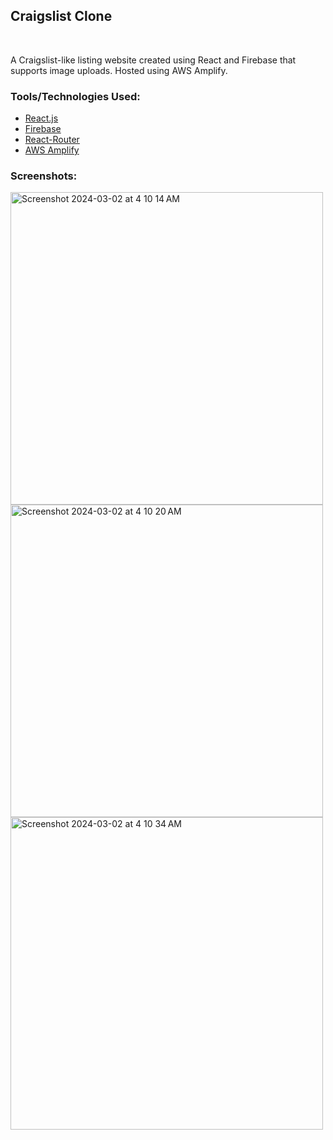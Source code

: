 <h2>Craigslist Clone</h2></br>

A Craigslist-like listing website created using React and Firebase that supports image uploads. Hosted using AWS Amplify. 

### Tools/Technologies Used: <br/>
<ul>
  <li><a href="https://react.dev/">React.js</a></li>
  <li><a href="https://firebase.google.com/">Firebase</a></li>
  <li><a href="https://reactrouter.com/en/main">React-Router</a></li>
  <li><a href="https://aws.amazon.com/amplify/?gclid=CjwKCAiAuYuvBhApEiwAzq_YiTlf-igHvPZCZCeH2ZJGWXeH1NJf8Hol5MVy4Q8nsUt6ormJZV0W5xoCZR0QAvD_BwE&trk=9eb02e4d-80e0-4f27-a621-b90b3c870bf3&sc_channel=ps&ef_id=CjwKCAiAuYuvBhApEiwAzq_YiTlf-igHvPZCZCeH2ZJGWXeH1NJf8Hol5MVy4Q8nsUt6ormJZV0W5xoCZR0QAvD_BwE:G:s&s_kwcid=AL!4422!3!651751060764!e!!g!!aws%20amplify!19852662236!145019201417">AWS Amplify</a></li>
</ul>

### Screenshots: <br/>

<img width="500" alt="Screenshot 2024-03-02 at 4 10 14 AM" src="https://github.com/ThomasQi3141/Project-TQZXKQ/assets/131242218/b6583e35-dfeb-44c4-b15c-2d025a02d67d">
<img width="500" alt="Screenshot 2024-03-02 at 4 10 20 AM" src="https://github.com/ThomasQi3141/Project-TQZXKQ/assets/131242218/dae205a9-4a8c-4073-a68e-ec344f038212">
<img width="500" alt="Screenshot 2024-03-02 at 4 10 34 AM" src="https://github.com/ThomasQi3141/Project-TQZXKQ/assets/131242218/217b1246-7da4-453d-b5c3-6af33c3c1a75">

